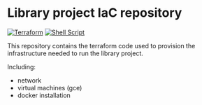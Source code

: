 # Library project IaC repository
[![Terraform](https://img.shields.io/badge/Terraform-%235C4EE6.svg?style=for-the-badge&logo=Terraform&logoColor=white)](https://www.terraform.io/)
[![Shell Script](https://img.shields.io/badge/Shell_Script-%23121011.svg?style=for-the-badge&logo=gnu-bash&logoColor=white)](https://www.gnu.org/software/bash/)

This repository contains the terraform code used to provision the infrastructure needed to run the library project.

Including:
- network
- virtual machines (gce)
- docker installation